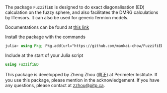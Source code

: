 The package `FuzzifiED` is designed to do exact diagonalisation (ED) calculation on the fuzzy sphere, and also facilitates the DMRG calculations by ITensors. It can also be used for generic fermion models. 

Documentations can be found at [this link](https://mankai-chow.github.io/FuzzifiED/)

Install the package with the commands
```julia
julia> using Pkg; Pkg.add(url="https://github.com/mankai-chow/FuzzifiED.jl.git")
```
Include at the start of your Julia script
```julia
using FuzzifiED
```

This package is developped by Zheng Zhou (周正) at Perimeter Institute. If you use this package, please mention in the acknowledgement. If you have any questions, please contact at [zzhou@pitp.ca](mailto:zzhou@pitp.ca).